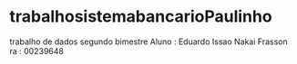 # trabalhosistemabancarioPaulinho
trabalho de dados segundo bimestre Aluno : Eduardo Issao Nakai Frasson ra : 00239648
